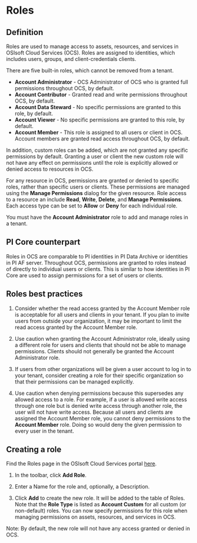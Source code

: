# Roles

## Definition

Roles are used to manage access to assets, resources, and services in OSIsoft Cloud Services (OCS). Roles are assigned to identities, which includes users, groups, and client-credentials clients.

There are five built-in roles, which cannot be removed from a tenant.

- **Account Administrator** - OCS Administrator of OCS who is granted full permissions throughout OCS, by default.
- **Account Contributor** - Granted read and write permissions throughout OCS, by default.
- **Account Data Steward** - No specific permissions are granted to this role, by default.
- **Account Viewer** - No specific permissions are granted to this role, by default.
- **Account Member** - This role is assigned to all users or client in OCS.  Account members are granted read access throughout OCS, by default.

In addition, custom roles can be added, which are not granted any specific permissions by default. Granting a user or client the new custom role will not have any effect on permissions until the role is explicitly allowed or denied access to resources in OCS.

For any resource in OCS, permissions are granted or denied to specific roles, rather than specific users or clients. These permissions are managed using the **Manage Permissions** dialog for the given resource. Role access to a resource an include **Read**, **Write**, **Delete**, and **Manage Permissions**. Each access type can be set to **Allow** or **Deny** for each individual role.

You must have the **Account Administrator** role to add and manage roles in a tenant.

## PI Core counterpart

Roles in OCS are comparable to PI identities in PI Data Archive or identities in PI AF server. Throughout OCS, permissions are granted to roles instead of directly to individual users or clients. This is similar to how identities in PI Core are used to assign permissions for a set of users or clients.

## Roles best practices

1. Consider whether the read access granted by the Account Member role is acceptable for all users and clients in your tenant. If you plan to invite users from outside your organization, it may be important to limit the read access granted by the Account Member role.

1. Use caution when granting the Account Administrator role, ideally using a different role for users and clients that should not be able to manage permissions. Clients should not generally be granted the Account Administrator role.

1. If users from other organizations will be given a user account to log in to your tenant, consider creating a role for their specific organization so that their permissions can be managed explicitly.

1. Use caution when denying permissions because this supersedes any allowed access to a role. For example, if a user is allowed write access through one role but is denied write access through another role, the user will not have write access. Because all users and clients are assigned the Account Member role, you cannot deny permissions to the **Account Member** role. Doing so would deny the given permission to every user in the tenant.

## Creating a role

Find the Roles page in the OSIsoft Cloud Services portal [here](https://cloud.osisoft.com/roles).

1. In the toolbar, click **Add Role**.

1. Enter a Name for the role and, optionally, a Description.

1. Click **Add** to create the new role. It will be added to the table of Roles. Note that the **Role Type** is listed as **Account Custom** for all custom (or non-default) roles. You can now specify permissions for this role when managing permissions on assets, resources, and services in OCS.

Note: By default, the new role will not have any access granted or denied in OCS.

